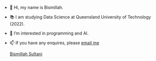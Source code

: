 - 👋 Hi, my name is Bismillah.
- 📚 I am studying Data Science at Queensland University of Technology (2022).
- 👀 I’m interested in programming and AI.
- 📫 If you have any enquires, please <a href="mailto:bsmsultani@gmail.com"> email me </a>
  
  <div class="badge-base LI-profile-badge" data-locale="en_US" data-size="medium" data-theme="dark" data-type="VERTICAL" data-vanity="bismillah-sultani-726163249" data-version="v1"><a class="badge-base__link LI-simple-link" href="https://au.linkedin.com/in/bismillah-sultani-726163249?trk=profile-badge">Bismillah Sultani</a></div>
              
  
